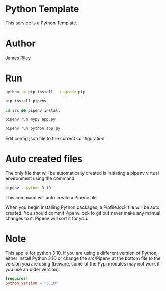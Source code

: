 # Python Template
This service is a Python Template.

# Author
James Riley

# Run
```bash
python -m pip install --upgrade pip

pip install pipenv

cd src && pipenv install

pipenv run mypy app.py

pipenv run python app.py
```
Edit config.json file to the correct configuration

# Auto created files
The only file that will be automatically created is initiating a pipenv virtual environment using the command
```bash
pipenv --python 3.10
```
This command will auto create a Pipenv file.

When you begin installing Python packages, a Pipfile.lock file will be auto created. You should commit Pipenv.lock to git but never make any manual changes to it. Pipenv will sort it for you.

# Note 
This app is for python 3.10, if you are using a different version of Python, either install Python 3.10 or change the src/Pipenv at the bottom file to the version you are using (beware, some of the Pypi modules may not work if you use an older version).
```toml
[requires]
python_version = "3.10"
```